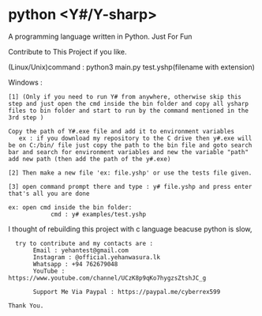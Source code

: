 # python <Y#/Y-sharp>
A programming language written in Python. Just For Fun

Contribute to This Project if you like. 


(Linux/Unix)command : python3 main.py test.yshp(filename with extension)

Windows : 
```
[1] (Only if you need to run Y# from anywhere, otherwise skip this step and just open the cmd inside the bin folder and copy all ysharp files to bin folder and start to run by the command mentioned in the 3rd step )

Copy the path of Y#.exe file and add it to environment variables
   ex : if you download my repository to the C drive then y#.exe will be on C:/bin/ file just copy the path to the bin file and goto search bar and search for environment variables and new the variable "path" add new path (then add the path of the y#.exe)
   
[2] Then make a new file 'ex: file.yshp' or use the tests file given.

[3] open command prompt there and type : y# file.yshp and press enter that's all you are done

ex: open cmd inside the bin folder:
            cmd : y# examples/test.yshp

```

I thought of rebuilding this project with c language beacuse python is slow, 
	
```	
  try to contribute and my contacts are :
       Email : yehantest@gmail.com
       Instagram : @official.yehanwasura.lk
       Whatsapp : +94 762679048
       YouTube : https://www.youtube.com/channel/UCzK8p9qKo7hygzsZtshJC_g
       
       Support Me Via Paypal : https://paypal.me/cyberrex599
 ```      
    Thank You.
